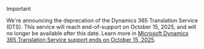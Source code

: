 > [!IMPORTANT]
> We're announcing the deprecation of the Dynamics 365 Translation Service (DTS). This service will reach end-of-support on October 15, 2025, and will no longer be available after this date. Learn more in [Microsoft Dynamics 365 Translation Service support ends on October 15, 2025](../fin-ops/get-started/removed-deprecated-features-platform-updates.md#dts-deprecation).
